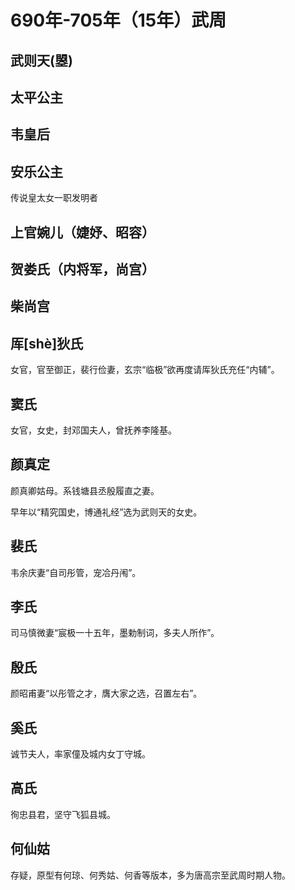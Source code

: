 # 690年-705年（15年）武周

## 武则天(曌)&#x20;

## 太平公主

## 韦皇后

## 安乐公主

传说皇太女一职发明者

## &#x20;上官婉儿（婕妤、昭容）

## 贺娄氏（内将军，尚宫）

## 柴尚宫

## 厍\[shè]狄氏

女官，官至御正，裴行俭妻，玄宗“临极”欲再度请厍狄氏充任“内辅”。

## 窦氏

女官，女史，封邓国夫人，曾抚养李隆基。

## 颜真定

颜真卿姑母。系钱塘县丞殷履直之妻。

早年以“精究国史，博通礼经”选为武则天的女史。

## 裴氏

韦余庆妻“自司彤管，宠冾丹闱”。

## 李氏

司马慎微妻“宸极一十五年，墨勅制词，多夫人所作”。

## 殷氏

颜昭甫妻“以彤管之才，膺大家之选，召置左右”。

## &#x20;奚氏

诚节夫人，率家僮及城内女丁守城。

## 高氏

徇忠县君，坚守飞狐县城。

## 何仙姑

存疑，原型有何琼、何秀姑、何香等版本，多为唐高宗至武周时期人物。
